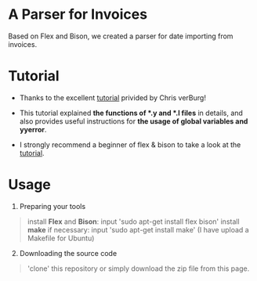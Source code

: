 # A Parser for Invoices
 Based on Flex and Bison, we created a parser for date importing from invoices.
# Tutorial
- Thanks to the excellent [tutorial](https://aquamentus.com/flex_bison.html) privided by Chris verBurg!

- This tutorial explained __the functions of \*.y and \*.l files__ in details, and also provides useful instructions for __the usage of global variables and yyerror__.

- I strongly recommend a beginner of flex & bison to take a look at the [tutorial](https://aquamentus.com/flex_bison.html).

# Usage
1. Preparing your tools
 > install __Flex__ and __Bison__: input 'sudo apt-get install flex bison'
 > install __make__ if necessary: input 'sudo apt-get install make' (I have upload a Makefile for Ubuntu)
2. Downloading the source code
 > 'clone' this repository or simply download the zip file from this page.
 > 

